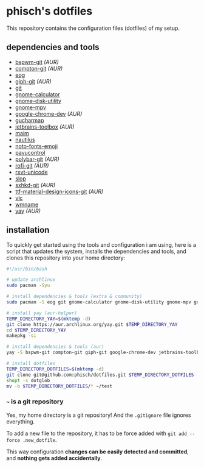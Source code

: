 # phisch's dotfiles
This repository contains the configuration files (dotfiles) of my setup. 



## dependencies and tools

- [bspwm-git](https://aur.archlinux.org/packages/bspwm-git/) *(AUR)*
- [compton-git](https://aur.archlinux.org/packages/compton-git/) *(AUR)*
- [eog](https://www.archlinux.org/packages/extra/x86_64/eog/)
- [giph-git](https://aur.archlinux.org/packages/giph-git/) *(AUR)*
- [git](https://www.archlinux.org/packages/extra/x86_64/git/)
- [gnome-calculator](https://www.archlinux.org/packages/extra/x86_64/gnome-calculator/)
- [gnome-disk-utility](https://www.archlinux.org/packages/extra/x86_64/gnome-disk-utility/)
- [gnome-mpv](https://www.archlinux.org/packages/community/x86_64/gnome-mpv/)
- [google-chrome-dev](https://aur.archlinux.org/packages/google-chrome-dev/) *(AUR)*
- [gucharmap](https://www.archlinux.org/packages/extra/x86_64/gucharmap/)
- [jetbrains-toolbox](https://aur.archlinux.org/packages/jetbrains-toolbox/) *(AUR)*
- [maim](https://www.archlinux.org/packages/community/x86_64/maim/)
- [nautilus](https://www.archlinux.org/packages/extra/x86_64/nautilus/)
- [noto-fonts-emoji](https://www.archlinux.org/packages/extra/any/noto-fonts-emoji/)
- [pavucontrol](https://www.archlinux.org/packages/extra/x86_64/pavucontrol/)
- [polybar-git](https://aur.archlinux.org/packages/polybar-git/) *(AUR)*
- [rofi-git](https://aur.archlinux.org/packages/rofi-git/) *(AUR)*
- [rxvt-unicode](https://www.archlinux.org/packages/community/x86_64/rxvt-unicode/)
- [slop](https://www.archlinux.org/packages/community/x86_64/slop/)
- [sxhkd-git](https://aur.archlinux.org/packages/sxhkd-git/) *(AUR)*
- [ttf-material-design-icons-git](https://aur.archlinux.org/packages/ttf-material-design-icons-git/) *(AUR)*
- [vlc](https://www.archlinux.org/packages/extra/x86_64/vlc/)
- [wmname](https://www.archlinux.org/packages/community/x86_64/wmname/)
- [yay](https://aur.archlinux.org/packages/yay/) *(AUR)*


## installation

To quickly get started using the tools and configuration i am using, here is a script that updates the system, installs the dependencies and tools, and clones this repository into your home directory:

```sh
#!/usr/bin/bash

# update archlinux
sudo pacman -Syu

# install dependencies & tools (extra & community)
sudo pacman -S eog git gnome-calculator gnome-disk-utility gnome-mpv gucharmap maim nautilus noto-fonts-emoji pavucontrol rxvt-unicode slop vlc wmname

# install yay (aur-helper)
TEMP_DIRECTORY_YAY=$(mktemp -d)
git clone https://aur.archlinux.org/yay.git $TEMP_DIRECTORY_YAY
cd $TEMP_DIRECTORY_YAY
makepkg -si

# install dependencies & tools (aur)
yay -S bspwm-git compton-git giph-git google-chrome-dev jetbrains-toolbox polybar-git rofi-git sxhkd-git ttf-material-design-icons-git

# install dotfiles
TEMP_DIRECTORY_DOTFILES=$(mktemp -d)
git clone git@github.com:phisch/dotfiles.git $TEMP_DIRECTORY_DOTFILES
shopt -s dotglob
mv -b $TEMP_DIRECTORY_DOTFILES/* ~/test
```

### `~` is a git repository
Yes, my home directory is a git repository! And the `.gitignore` file ignores everything. 

To add a new file to the repository, it has to be force added with `git add --force .new_dotfile`.

This way configuration **changes can be easily detected and committed**, and **nothing gets added accidentally**.